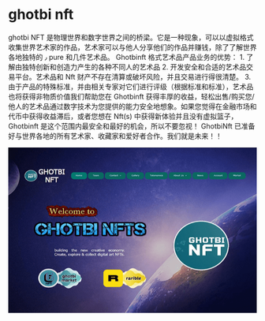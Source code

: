 # ghotbi nft

ghotbi NFT 是物理世界和数字世界之间的桥梁。它是一种现象，可以以虚拟格式收集世界艺术家的作品，艺术家可以与他人分享他们的作品并赚钱，除了了解世界各地独特的 ٫ pure 和几件艺术品。 Ghotbinft 格式艺术品产品业务的优势： 1. 了解由独特创新和创造力产生的各种不同人的艺术品 2. 开发安全和合适的艺术品交易平台。艺术品和 Nft 财产不存在清算或破坏风险，并且交易进行得很清楚。 3. 由于产品的特殊标准，并由相关专家对它们进行评级（根据标准和标准），艺术品也将获得非物质价值我们帮助您在 Ghotbinft 获得丰厚的收益，轻松出售/购买您/他人的艺术品通过数字技术为您提供的能力安全地想象。如果您觉得在金融市场和代币中获得收益滞后，或者您想在 Nft(s) 中获得新体验并且没有虚拟篮子，Ghotbinft 是这个范围内最安全和最好的机会，所以不要忽视！ GhotbiNft 已准备好与世界各地的所有艺术家、收藏家和爱好者合作。我们就是未来！！

![ghotbinft-dapp-collectibles-matic-image1_ba013e11df50939f94eece6a838f52c7](ghotbinft-dapp-collectibles-matic-image1_ba013e11df50939f94eece6a838f52c7.png)
